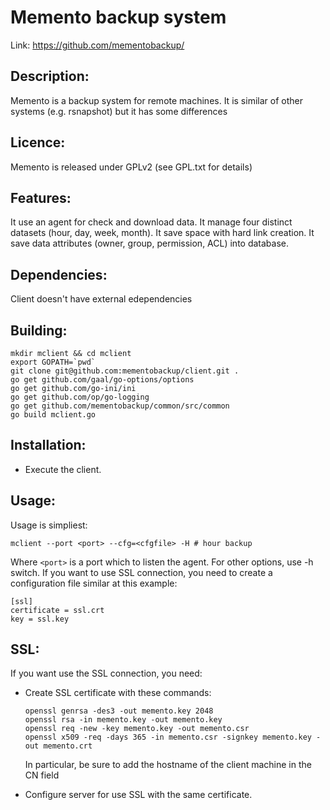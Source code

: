 # Memento backup system

Link: https://github.com/mementobackup/

## Description:

Memento is a backup system for remote machines. It is similar of other systems
(e.g. rsnapshot) but it has some differences

## Licence:

Memento is released under GPLv2 (see GPL.txt for details)

## Features:

It use an agent for check and download data.
It manage four distinct datasets (hour, day, week, month).
It save space with hard link creation.
It save data attributes (owner, group, permission, ACL) into database.

## Dependencies:

Client doesn't have external edependencies

## Building:
```
mkdir mclient && cd mclient
export GOPATH=`pwd`
git clone git@github.com:mementobackup/client.git .
go get github.com/gaal/go-options/options
go get github.com/go-ini/ini
go get github.com/op/go-logging
go get github.com/mementobackup/common/src/common
go build mclient.go
```

## Installation:

 - Execute the client.

## Usage:

Usage is simpliest:
```
mclient --port <port> --cfg=<cfgfile> -H # hour backup
```

Where `<port>` is a port which to listen the agent.
For other options, use -h switch. If you want to use SSL connection,
you need to create a configuration file similar at this example:
```
[ssl]
certificate = ssl.crt
key = ssl.key
```

## SSL:

If you want use the SSL connection, you need:

 - Create SSL certificate with these commands:
    ```
    openssl genrsa -des3 -out memento.key 2048
    openssl rsa -in memento.key -out memento.key
    openssl req -new -key memento.key -out memento.csr
    openssl x509 -req -days 365 -in memento.csr -signkey memento.key -out memento.crt
    ```

   In particular, be sure to add the hostname of the client machine in the CN field
 - Configure server for use SSL with the same certificate.

